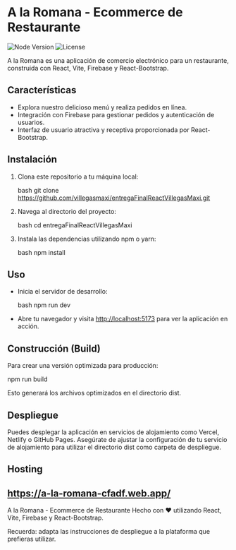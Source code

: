 # A la Romana - Ecommerce de Restaurante

![Node Version](https://img.shields.io/node/v/vite)
![License](https://img.shields.io/github/license/tuusuario/a-la-romana-ecommerce)

A la Romana es una aplicación de comercio electrónico para un restaurante, construida con React, Vite, Firebase y React-Bootstrap.

## Características

- Explora nuestro delicioso menú y realiza pedidos en línea.
- Integración con Firebase para gestionar pedidos y autenticación de usuarios.
- Interfaz de usuario atractiva y receptiva proporcionada por React-Bootstrap.

## Instalación

1. Clona este repositorio a tu máquina local:

   bash
   git clone https://github.com/villegasmaxi/entregaFinalReactVillegasMaxi.git
   

2. Navega al directorio del proyecto:

   bash
   cd entregaFinalReactVillegasMaxi
   

3. Instala las dependencias utilizando npm o yarn:

   bash
   npm install
   

## Uso

- Inicia el servidor de desarrollo:

  bash
  npm run dev
  

- Abre tu navegador y visita [http://localhost:5173](http://localhost:5173) para ver la aplicación en acción.

## Construcción (Build)

Para crear una versión optimizada para producción:

npm run build


Esto generará los archivos optimizados en el directorio dist.

## Despliegue

Puedes desplegar la aplicación en servicios de alojamiento como Vercel, Netlify o GitHub Pages. Asegúrate de ajustar la configuración de tu servicio de alojamiento para utilizar el directorio dist como carpeta de despliegue.

## Hosting

https://a-la-romana-cfadf.web.app/
---

A la Romana - Ecommerce de Restaurante
Hecho con ❤️ utilizando React, Vite, Firebase y React-Bootstrap.

Recuerda: adapta las instrucciones de despliegue a la plataforma que prefieras utilizar.
